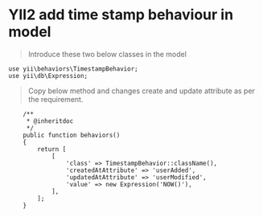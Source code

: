 # YII2 add time stamp behaviour in model

> Introduce these two below classes in the model
```
use yii\behaviors\TimestampBehavior;
use yii\db\Expression;
```
> Copy below method and changes create and update attribute as per the requirement.
```
    /**
     * @inheritdoc
     */
    public function behaviors()
    {
        return [
            [
                'class' => TimestampBehavior::className(),
                'createdAtAttribute' => 'userAdded',
                'updatedAtAttribute' => 'userModified',
                'value' => new Expression('NOW()'),
            ],
        ];
    }
```
